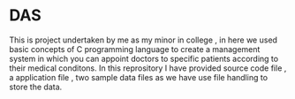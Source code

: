 # DAS
This is project undertaken by me as my minor in college , in here we used basic concepts of C programming language to create a management system in which
you can appoint doctors to specific patients according to their medical conditons. 
In this reprository I have provided source code file , a application file , two sample data files as we have use file handling to store the data.
